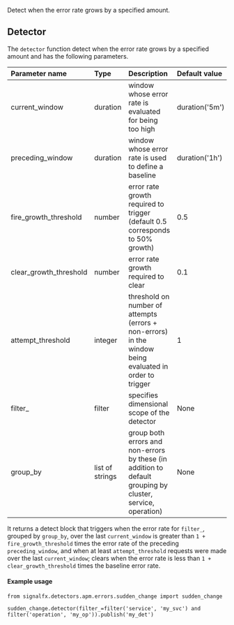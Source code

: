 Detect when the error rate grows by a specified amount.


## Detector

The `detector` function detect when the error rate grows by a specified amount and has the following parameters.

|Parameter name|Type|Description|Default value|
|:---|:---|:---|:---|
|current_window|duration|window whose error rate is evaluated for being too high|duration('5m')|
|preceding_window|duration|window whose error rate is used to define a baseline|duration('1h')|
|fire_growth_threshold|number|error rate growth required to trigger (default 0.5 corresponds to 50% growth)|0.5|
|clear_growth_threshold|number|error rate growth required to clear|0.1|
|attempt_threshold|integer|threshold on number of attempts (errors + non-errors) in the window being evaluated in order to trigger|1|
|filter_|filter|specifies dimensional scope of the detector|None|
|group_by|list of strings|group both errors and non-errors by these (in addition to default grouping by cluster, service, operation)|None|

It returns a detect block that triggers when the error rate for `filter_`, grouped by `group_by`, over the last `current_window` is greater than `1 + fire_growth_threshold` times the error rate of the preceding `preceding_window`, and when at least `attempt_threshold` requests were made over the last `current_window`; clears when the error rate is less than `1 + clear_growth_threshold` times the baseline error rate.


#### Example usage
~~~~~~~~~~~~~~~~~~~~
from signalfx.detectors.apm.errors.sudden_change import sudden_change

sudden_change.detector(filter_=filter('service', 'my_svc') and filter('operation', 'my_op')).publish('my_det')
~~~~~~~~~~~~~~~~~~~~